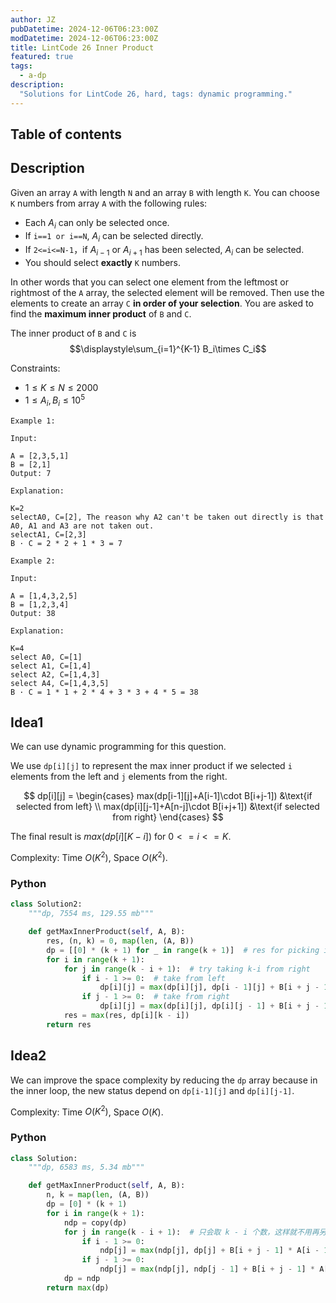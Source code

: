 ```yaml
---
author: JZ
pubDatetime: 2024-12-06T06:23:00Z
modDatetime: 2024-12-06T06:23:00Z
title: LintCode 26 Inner Product
featured: true
tags:
  - a-dp
description:
  "Solutions for LintCode 26, hard, tags: dynamic programming."
---
```


## Table of contents

## Description

Given an array `A` with length `N` and an array `B` with length `K`.
You can choose `K` numbers from array `A` with the following rules:

-   Each $A_i$ can only be selected once.
-   If `i==1 or i==N`, $A_i$ can be selected directly.
-   If `2<=i<=N-1`，if $A_{i-1}$ or $A_{i+1}$ has been selected, $A_i$ can be selected.
-   You should select **exactly** `K` numbers.

In other words that you can select one element from the leftmost or rightmost of the `A` array,
the selected element will be removed.
Then use the elements to create an array `C` **in order of your selection**.
You are asked to find the **maximum inner product** of `B` and `C`.

The inner product of `B` and `C` is $$\displaystyle\sum_{i=1}^{K-1} B_i\times C_i$$

Constraints:

- $1\le K \le N \le 2000$
- $1 \le A_i,B_i \le 10^5$

```
Example 1:

Input:

A = [2,3,5,1]
B = [2,1]
Output: 7

Explanation:

K=2
selectA0, C=[2], The reason why A2 can't be taken out directly is that A0, A1 and A3 are not taken out.
selectA1, C=[2,3]
B · C = 2 * 2 + 1 * 3 = 7

Example 2:

Input:

A = [1,4,3,2,5]
B = [1,2,3,4]
Output: 38

Explanation:

K=4
select A0, C=[1]
select A1, C=[1,4]
select A2, C=[1,4,3]
select A4, C=[1,4,3,5]
B · C = 1 * 1 + 2 * 4 + 3 * 3 + 4 * 5 = 38
```

## Idea1

We can use dynamic programming for this question.

We use `dp[i][j]` to represent the max inner product if we selected `i` elements from the left and `j` elements from the right.

$$
dp[i][j] =
\begin{cases}
    max(dp[i-1][j]+A[i-1]\cdot B[i+j-1]) &\text{if selected from left} \\
    max(dp[i][j-1]+A[n-j]\cdot B[i+j+1]) &\text{if selected from right}
\end{cases}
$$

The final result is $max(dp[i][K-i])$ for $0<=i<=K$.

Complexity: Time $O(K^2)$, Space $O(K^2)$.

### Python

```python
class Solution2:
    """dp, 7554 ms, 129.55 mb"""

    def getMaxInnerProduct(self, A, B):
        res, (n, k) = 0, map(len, (A, B))
        dp = [[0] * (k + 1) for _ in range(k + 1)]  # res for picking i from left, j from right
        for i in range(k + 1):
            for j in range(k - i + 1):  # try taking k-i from right
                if i - 1 >= 0:  # take from left
                    dp[i][j] = max(dp[i][j], dp[i - 1][j] + B[i + j - 1] * A[i - 1])
                if j - 1 >= 0:  # take from right
                    dp[i][j] = max(dp[i][j], dp[i][j - 1] + B[i + j - 1] * A[-j])
            res = max(res, dp[i][k - i])
        return res
```

## Idea2

We can improve the space complexity by reducing the `dp` array because in the inner loop, the new status depend on `dp[i-1][j]` and `dp[i][j-1]`.

Complexity: Time $O(K^2)$, Space $O(K)$.

### Python

```python
class Solution:
    """dp, 6583 ms, 5.34 mb"""

    def getMaxInnerProduct(self, A, B):
        n, k = map(len, (A, B))
        dp = [0] * (k + 1)
        for i in range(k + 1):
            ndp = copy(dp)
            for j in range(k - i + 1):  # 只会取 k - i 个数，这样就不用再另外判断会不会越界了
                if i - 1 >= 0:
                    ndp[j] = max(ndp[j], dp[j] + B[i + j - 1] * A[i - 1])
                if j - 1 >= 0:
                    ndp[j] = max(ndp[j], ndp[j - 1] + B[i + j - 1] * A[-j])
            dp = ndp
        return max(dp)
```
